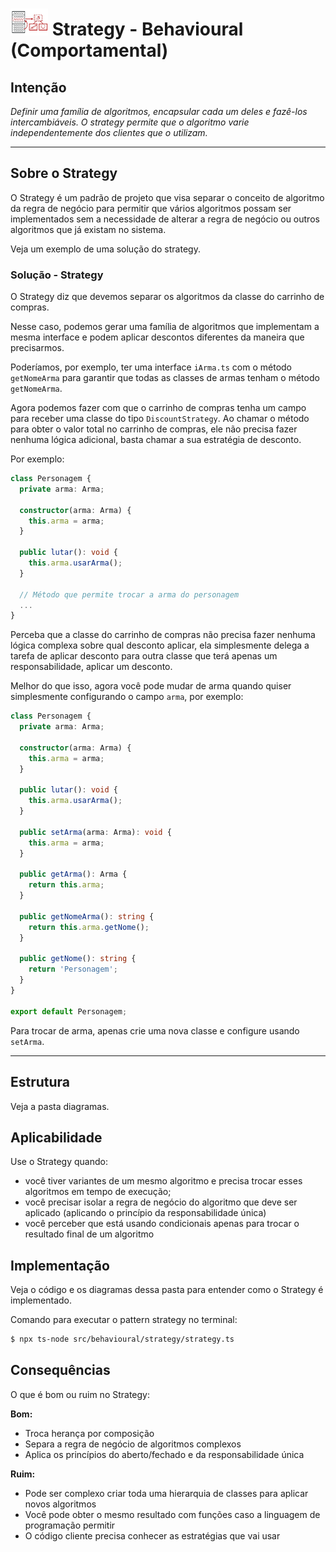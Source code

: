 # ![](../../../public/img/icon-strategy-mini.png 'Strategy') Strategy - Behavioural (Comportamental)

## Intenção

_Definir uma família de algoritmos, encapsular cada um deles e fazê-los intercambiáveis. O strategy permite que o algoritmo varie independentemente dos clientes que o utilizam._

---

## Sobre o Strategy

O Strategy é um padrão de projeto que visa separar o conceito de algoritmo da regra de negócio para permitir que vários algoritmos possam ser implementados sem a necessidade de alterar a regra de negócio ou outros algoritmos que já existam no sistema.

Veja um exemplo de uma solução do strategy.

### Solução - Strategy

O Strategy diz que devemos separar os algoritmos da classe do carrinho de compras.

Nesse caso, podemos gerar uma família de algoritmos que implementam a mesma interface e podem aplicar descontos diferentes da maneira que precisarmos.

Poderíamos, por exemplo, ter uma interface `iArma.ts` com o método `getNomeArma` para garantir que todas as classes de armas tenham o método `getNomeArma`.

Agora podemos fazer com que o carrinho de compras tenha um campo para receber uma classe do tipo `DiscountStrategy`. Ao chamar o método para obter o valor total no carrinho de compras, ele não precisa fazer nenhuma lógica adicional, basta chamar a sua estratégia de desconto.

Por exemplo:

```typescript
class Personagem {
  private arma: Arma;

  constructor(arma: Arma) {
    this.arma = arma;
  }

  public lutar(): void {
    this.arma.usarArma();
  }

  // Método que permite trocar a arma do personagem
  ...
}
```

Perceba que a classe do carrinho de compras não precisa fazer nenhuma lógica complexa sobre qual desconto aplicar, ela simplesmente delega a tarefa de aplicar desconto para outra classe que terá apenas um responsabilidade, aplicar um desconto.

Melhor do que isso, agora você pode mudar de arma quando quiser simplesmente configurando o campo `arma`, por exemplo:

```typescript
class Personagem {
  private arma: Arma;

  constructor(arma: Arma) {
    this.arma = arma;
  }

  public lutar(): void {
    this.arma.usarArma();
  }

  public setArma(arma: Arma): void {
    this.arma = arma;
  }

  public getArma(): Arma {
    return this.arma;
  }

  public getNomeArma(): string {
    return this.arma.getNome();
  }

  public getNome(): string {
    return 'Personagem';
  }
}

export default Personagem;
```

Para trocar de arma, apenas crie uma nova classe e configure usando `setArma`.

---

## Estrutura

Veja a pasta diagramas.

## Aplicabilidade

Use o Strategy quando:

- você tiver variantes de um mesmo algoritmo e precisa trocar esses algoritmos em tempo de execução;
- você precisar isolar a regra de negócio do algoritmo que deve ser aplicado (aplicando o princípio da responsabilidade única)
- você perceber que está usando condicionais apenas para trocar o resultado final de um algoritmo

## Implementação

Veja o código e os diagramas dessa pasta para entender como o Strategy é implementado.

Comando para executar o pattern strategy no terminal:

```zsh
$ npx ts-node src/behavioural/strategy/strategy.ts
```

## Consequências

O que é bom ou ruim no Strategy:

**Bom:**

- Troca herança por composição
- Separa a regra de negócio de algoritmos complexos
- Aplica os princípios do aberto/fechado e da responsabilidade única

**Ruim:**

- Pode ser complexo criar toda uma hierarquia de classes para aplicar novos algoritmos
- Você pode obter o mesmo resultado com funções caso a linguagem de programação permitir
- O código cliente precisa conhecer as estratégias que vai usar
